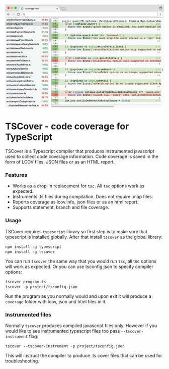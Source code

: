 
![screenshot](img/ss1.png "TSCover HTML report")

# TSCover - code coverage for TypeScript

TSCover is a Typescript compiler that produces instrumented javascript used to collect code coverage information. Code coverage is saved in the form of LCOV files, JSON files or as an HTML report.

### Features

- Works as a drop-in replacement for `tsc`. All `tsc` options work as expected.
- Instruments .ts files during compilation. Does not require .map files.
- Reports coverage as lcov.info, json files or as an html report.
- Supports statement, branch and file coverage.

### Usage

TSCover requires `typescript` library so first step is to make sure that typescript is installed globally. After that install `tscover` as the global library:

	npm install -g typescript
	npm install -g tscover

You can run `tscover` the same way that you would run `tsc`, all tsc options will work as expected. Or you can use tsconfig.json to specify compiler options:

	tscover program.ts
	tscover -p project/tsconfig.json

Run the program as you normally would and upon exit it will produce a `coverage` folder with lcov, json and html files in it.

### Instrumented files

Normally `tscover` produces compiled javascript files only. However if you would like to see instrumented typescript files too pass `--tscover-instrument` flag:

	tscover --tscover-instrument -p project/tsconfig.json

This will instruct the compiler to produce .ts.cover files that can be used for troubleshooting.
